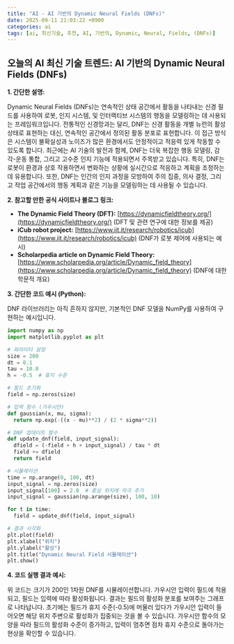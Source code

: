 ```yaml
---
title: "AI - AI 기반의 Dynamic Neural Fields (DNFs)"
date: 2025-09-11 21:03:22 +0900
categories: ai
tags: [ai, 최신기술, 추천, AI, 기반의, Dynamic, Neural, Fields, (DNFs)]
---
```


## 오늘의 AI 최신 기술 트렌드: **AI 기반의 Dynamic Neural Fields (DNFs)**

**1. 간단한 설명:**

Dynamic Neural Fields (DNFs)는 연속적인 상태 공간에서 활동을 나타내는 신경 필드를 사용하여 로봇, 인지 시스템, 및 인터랙티브 시스템의 행동을 모델링하는 데 사용되는 프레임워크입니다. 전통적인 신경망과는 달리, DNF는 신경 활동을 개별 뉴런의 활성 상태로 표현하는 대신, 연속적인 공간에서 정의된 활동 분포로 표현합니다. 이 접근 방식은 시스템이 불확실성과 노이즈가 많은 환경에서도 안정적이고 적응력 있게 작동할 수 있도록 합니다. 최근에는 AI 기술의 발전과 함께, DNF는 더욱 복잡한 행동 모델링, 감각-운동 통합, 그리고 고수준 인지 기능에 적용되면서 주목받고 있습니다. 특히, DNF는 로봇이 환경과 상호 작용하면서 변화하는 상황에 실시간으로 적응하고 계획을 조정하는 데 유용합니다. 또한, DNF는 인간의 인지 과정을 모방하여 주의 집중, 의사 결정, 그리고 작업 공간에서의 행동 계획과 같은 기능을 모델링하는 데 사용될 수 있습니다.

**2. 참고할 만한 공식 사이트나 블로그 링크:**

*   **The Dynamic Field Theory (DFT):** [https://dynamicfieldtheory.org/](https://dynamicfieldtheory.org/) (DFT 및 관련 연구에 대한 정보를 제공)
*   **iCub robot project:** [https://www.iit.it/research/robotics/icub](https://www.iit.it/research/robotics/icub) (DNF가 로봇 제어에 사용되는 예시)
*   **Scholarpedia article on Dynamic Field Theory:** [https://www.scholarpedia.org/article/Dynamic_field_theory](https://www.scholarpedia.org/article/Dynamic_field_theory) (DNF에 대한 학문적 개요)

**3. 간단한 코드 예시 (Python):**

DNF 라이브러리는 아직 흔하지 않지만, 기본적인 DNF 모델을 NumPy를 사용하여 구현하는 예시입니다.

```python
import numpy as np
import matplotlib.pyplot as plt

# 파라미터 설정
size = 200
dt = 0.1
tau = 10.0
h = -0.5  # 휴지 수준

# 필드 초기화
field = np.zeros(size)

# 입력 함수 (가우시안)
def gaussian(x, mu, sigma):
  return np.exp(-((x - mu)**2) / (2 * sigma**2))

# DNF 업데이트 함수
def update_dnf(field, input_signal):
  dfield = (-field + h + input_signal) / tau * dt
  field += dfield
  return field

# 시뮬레이션
time = np.arange(0, 100, dt)
input_signal = np.zeros(size)
input_signal[100] = 2.0  # 중심 위치에 자극 추가
input_signal = gaussian(np.arange(size), 100, 10)

for t in time:
  field = update_dnf(field, input_signal)

# 결과 시각화
plt.plot(field)
plt.xlabel("위치")
plt.ylabel("활성")
plt.title("Dynamic Neural Field 시뮬레이션")
plt.show()
```

**4. 코드 실행 결과 예시:**

위 코드는 크기가 200인 1차원 DNF를 시뮬레이션합니다. 가우시안 입력이 필드에 적용되고, 필드는 입력에 따라 활성화됩니다.  결과는 필드의 활성화 분포를 보여주는 그래프로 나타납니다. 초기에는 필드가 휴지 수준(-0.5)에 머물러 있다가 가우시안 입력이 들어오면 해당 위치 주변으로 활성화가 집중되는 것을 볼 수 있습니다. 가우시안 함수의 모양을 따라 필드의 활성화 수준이 증가하고, 입력이 멈추면 점차 휴지 수준으로 돌아가는 현상을 확인할 수 있습니다.

